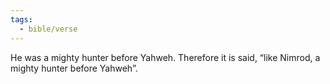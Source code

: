 ```yaml
---
tags:
  - bible/verse
---
```

He was a mighty hunter before Yahweh. Therefore it is said, “like Nimrod, a mighty hunter before Yahweh”.
